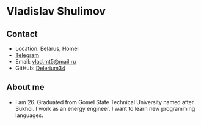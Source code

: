 # **Vladislav Shulimov**

## **Contact**

* Location: Belarus, Homel
* [Telegram](https://t.me/Depends9977)
* Email: vlad.mt5@mail.ru
* GitHub: [Delerium34](https://github.com/Delerium34)

## About me

* I am 26. Graduated from Gomel State Technical University named after Sukhoi. I work as an energy engineer. I want to learn new programming languages.